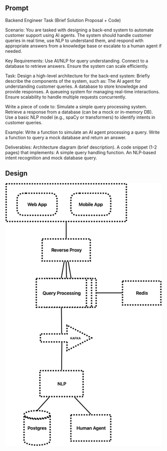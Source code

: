 ## Prompt

Backend Engineer Task (Brief Solution Proposal + Code)

Scenario:
You are tasked with designing a back-end system to automate customer support using AI agents. The system should handle customer queries in real time, use NLP to understand them, and respond with appropriate answers from a knowledge base or escalate to a human agent if needed.

Key Requirements:
Use AI/NLP for query understanding.
Connect to a database to retrieve answers.
Ensure the system can scale efficiently.

Task:
Design a high-level architecture for the back-end system:
Briefly describe the components of the system, such as:
The AI agent for understanding customer queries.
A database to store knowledge and provide responses.
A queueing system for managing real-time interactions.
Ensure scalability to handle multiple requests concurrently.

Write a piece of code to:
Simulate a simple query processing system.
Retrieve a response from a database (can be a mock or in-memory DB).
Use a basic NLP model (e.g., spaCy or transformers) to identify intents in customer queries.

Example:
Write a function to simulate an AI agent processing a query.
Write a function to query a mock database and return an answer.

Deliverables:
Architecture diagram (brief description).
A code snippet (1-2 pages) that implements:
A simple query handling function.
An NLP-based intent recognition and mock database query.

## Design
![Designv1](design/Designv1.png)

